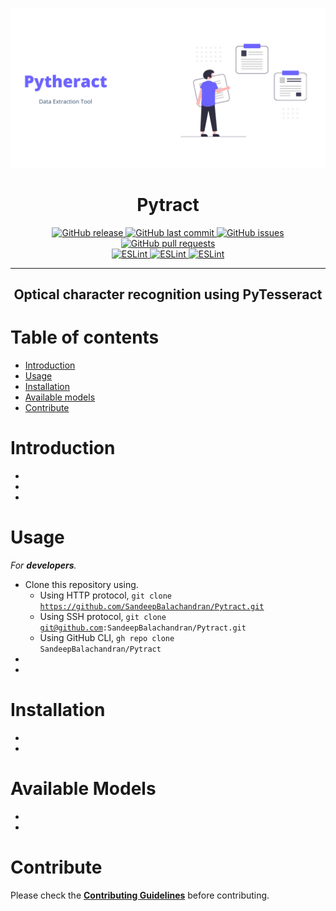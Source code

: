 ![](./images/preview.png)
<h1 align='center'>Pytract</h1>
<p align="center">
  <a href="https://github.com/SandeepBalachandran/Pytract/releases/" target="_blank">
    <img alt="GitHub release" src="https://img.shields.io/github/v/release/SandeepBalachandran/Pytract?include_prereleases&style=flat-square">
  </a>

  <a href="https://github.com/SandeepBalachandran/Pytract/commits/master" target="_blank">
    <img src="https://img.shields.io/github/last-commit/SandeepBalachandran/Pytract?style=flat-square" alt="GitHub last commit">
  </a>

  <a href="https://github.com/SandeepBalachandran/Pytract/issues" target="_blank">
    <img src="https://img.shields.io/github/issues/SandeepBalachandran/Pytract?style=flat-square&color=red" alt="GitHub issues">
  </a>

  <a href="https://github.com/SandeepBalachandran/Pytract/pulls" target="_blank">
    <img src="https://img.shields.io/github/issues-pr/SandeepBalachandran/Pytract?style=flat-square&color=blue" alt="GitHub pull requests">
  </a>

  </br>

  <a href="https://standardjs.com" target="_blank">
    <img alt="ESLint" src="https://img.shields.io/badge/code_style-standard-brightgreen.svg?style=flat-square">
  </a>
  
  <a href="" target="_blank">
    <img alt="ESLint" src="https://img.shields.io/github/stars/SandeepBalachandran/Pytract">
  </a>
  
  <a href="" target="_blank">
    <img alt="ESLint" src="https://img.shields.io/github/forks/SandeepBalachandran/Pytract">
  </a>
  
</p>
<hr>

<h2 align="center">Optical character recognition using PyTesseract </h2> 

# Table of contents

- [Introduction](#introduction)
- [Usage](#usage)
- [Installation](#installation)
- [Available models](#available-models)
- [Contribute](#contribute)

# Introduction

- 
-  
- 

# Usage

*For **developers**.*
- Clone this repository using.
  - Using HTTP protocol, <code>git clone https://github.com/SandeepBalachandran/Pytract.git</code>
  - Using SSH protocol,  <code>git clone git@github.com:SandeepBalachandran/Pytract.git</code>
  - Using GitHub CLI,  <code>gh repo clone SandeepBalachandran/Pytract</code>
- 
- 


# Installation
- 
- 

# Available Models
-
-


# Contribute
Please check the [**Contributing Guidelines**](https://github.com/SandeepBalachandran/Pytract/blob/master/CONTRIBUTING.md) before contributing.

